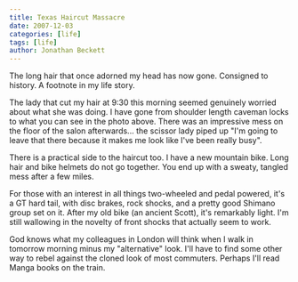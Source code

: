 ```yaml
---
title: Texas Haircut Massacre
date: 2007-12-03
categories: [life]
tags: [life]
author: Jonathan Beckett
---
```


The long hair that once adorned my head has now gone. Consigned to history. A footnote in my life story.

The lady that cut my hair at 9:30 this morning seemed genuinely worried about what she was doing. I have gone from shoulder length caveman locks to what you can see in the photo above. There was an impressive mess on the floor of the salon afterwards... the scissor lady piped up "I'm going to leave that there because it makes me look like I've been really busy".

There is a practical side to the haircut too. I have a new mountain bike. Long hair and bike helmets do not go together. You end up with a sweaty, tangled mess after a few miles.

For those with an interest in all things two-wheeled and pedal powered, it's a GT hard tail, with disc brakes, rock shocks, and a pretty good Shimano group set on it. After my old bike (an ancient Scott), it's remarkably light. I'm still wallowing in the novelty of front shocks that actually seem to work.

God knows what my colleagues in London will think when I walk in tomorrow morning minus my "alternative" look. I'll have to find some other way to rebel against the cloned look of most commuters. Perhaps I'll read Manga books on the train.